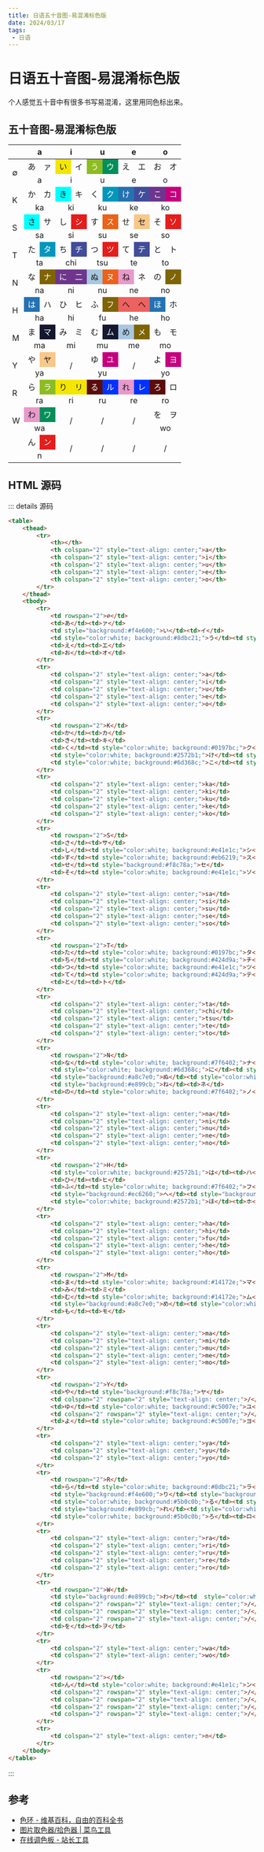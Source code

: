 ```yaml
---
title: 日语五十音图-易混淆标色版
date: 2024/03/17
tags: 
 - 日语
---
```


# 日语五十音图-易混淆标色版

个人感觉五十音中有很多书写易混淆，这里用同色标出来。

## 五十音图-易混淆标色版

<table>
    <thead>
        <tr>
            <th></th>
            <th colspan="2" style="text-align: center;">a</th>
            <th colspan="2" style="text-align: center;">i</th>
            <th colspan="2" style="text-align: center;">u</th>
            <th colspan="2" style="text-align: center;">e</th>
            <th colspan="2" style="text-align: center;">o</th>
        </tr>
    </thead>
    <tbody>
        <tr>
            <td rowspan="2">∅</td>
            <td>あ</td><td>ァ</td>
            <td style="background:#f4e600;">い</td><td>イ</td>
            <td style="color:white; background:#8dbc21;">う</td><td style="color:white; background:#008f5b;">ウ</td>
            <td>え</td><td>エ</td>
            <td>お</td><td>オ</td>
        </tr>
        <tr>
            <td colspan="2" style="text-align: center;">a</td>
            <td colspan="2" style="text-align: center;">i</td>
            <td colspan="2" style="text-align: center;">u</td>
            <td colspan="2" style="text-align: center;">e</td>
            <td colspan="2" style="text-align: center;">o</td>
        </tr>
        <tr>
            <td rowspan="2">K</td>
            <td>か</td><td>カ</td>
            <td style="background:#00FFFF;">き</td><td>キ</td>
            <td>く</td><td style="color:white; background:#0197bc;">ク</td>
            <td style="color:white; background:#2572b1;">け</td><td style="color:white; background:#424d9a;">ケ</td>
            <td style="color:white; background:#6d368c;">こ</td><td style="color:white; background:#c5007e;">コ</td>
        </tr>
        <tr>
            <td colspan="2" style="text-align: center;">ka</td>
            <td colspan="2" style="text-align: center;">ki</td>
            <td colspan="2" style="text-align: center;">ku</td>
            <td colspan="2" style="text-align: center;">ke</td>
            <td colspan="2" style="text-align: center;">ko</td>
        </tr>
        <tr>
            <td rowspan="2">S</td>
            <td  style="background:#00FFFF;">さ</td><td>サ</td>
            <td>し</td><td style="color:white; background:#e41e1c;">シ</td>
            <td>す</td><td style="color:white; background:#eb6219;">ス</td>
            <td>せ</td><td style="background:#f8c78a;">セ</td>
            <td>そ</td><td style="color:white; background:#e41e1c;">ソ</td>
        </tr>
        <tr>
            <td colspan="2" style="text-align: center;">sa</td>
            <td colspan="2" style="text-align: center;">si</td>
            <td colspan="2" style="text-align: center;">su</td>
            <td colspan="2" style="text-align: center;">se</td>
            <td colspan="2" style="text-align: center;">so</td>
        </tr>
        <tr>
            <td rowspan="2">T</td>
            <td>た</td><td style="color:white; background:#0197bc;">タ</td>
            <td>ち</td><td style="color:white; background:#424d9a;">チ</td>
            <td>つ</td><td style="color:white; background:#e41e1c;">ツ</td>
            <td>て</td><td style="color:white; background:#424d9a;">テ</td>
            <td>と</td><td>ト</td>
        </tr>
        <tr>
            <td colspan="2" style="text-align: center;">ta</td>
            <td colspan="2" style="text-align: center;">chi</td>
            <td colspan="2" style="text-align: center;">tsu</td>
            <td colspan="2" style="text-align: center;">te</td>
            <td colspan="2" style="text-align: center;">to</td>
        </tr>
        <tr>
            <td rowspan="2">N</td>
            <td>な</td><td style="color:white; background:#7f6402;">ナ</td>
            <td style="color:white; background:#6d368c;">に</td><td style="color:white; background:#6d368c;">二</td>
            <td style="background:#a8c7e0;">ぬ</td><td style="color:white; background:#eb6219;">ヌ</td>
            <td style="background:#e899cb;">ね</td><td>ネ</td>
            <td>の</td><td style="color:white; background:#7f6402;">ノ</td>
        </tr>
        <tr>
            <td colspan="2" style="text-align: center;">na</td>
            <td colspan="2" style="text-align: center;">ni</td>
            <td colspan="2" style="text-align: center;">nu</td>
            <td colspan="2" style="text-align: center;">ne</td>
            <td colspan="2" style="text-align: center;">no</td>
        </tr>
        <tr>
            <td rowspan="2">H</td>
            <td style="color:white; background:#2572b1;">は</td><td>ハ</td>
            <td>ひ</td><td>ヒ</td>
            <td>ふ</td><td style="color:white; background:#7f6402;">フ</td>
            <td style="background:#ec6260;">へ</td><td style="background:#ec6260;">ヘ</td>
            <td style="color:white; background:#2572b1;">ほ</td><td>ホ</td>
        </tr>
        <tr>
            <td colspan="2" style="text-align: center;">ha</td>
            <td colspan="2" style="text-align: center;">hi</td>
            <td colspan="2" style="text-align: center;">fu</td>
            <td colspan="2" style="text-align: center;">he</td>
            <td colspan="2" style="text-align: center;">ho</td>
        </tr>
        <tr>
            <td rowspan="2">M</td>
            <td>ま</td><td style="color:white; background:#14172e;">マ</td>
            <td>み</td><td>ミ</td>
            <td>む</td><td style="color:white; background:#14172e;">ム</td>
            <td style="background:#a8c7e0;">め</td><td style="color:white; background:#7f6402;">メ</td>
            <td>も</td><td>モ</td>
        </tr>
        <tr>
            <td colspan="2" style="text-align: center;">ma</td>
            <td colspan="2" style="text-align: center;">mi</td>
            <td colspan="2" style="text-align: center;">mu</td>
            <td colspan="2" style="text-align: center;">me</td>
            <td colspan="2" style="text-align: center;">mo</td>
        </tr>
        <tr>
            <td rowspan="2">Y</td>
            <td>や</td><td style="background:#f8c78a;">ヤ</td>
            <td colspan="2" rowspan="2" style="text-align: center;">/</td>
            <td>ゆ</td><td style="color:white; background:#c5007e;">ユ</td>
            <td colspan="2" rowspan="2" style="text-align: center;">/</td>
            <td>よ</td><td style="color:white; background:#c5007e;">ヨ</td>
        </tr>
        <tr>
            <td colspan="2" style="text-align: center;">ya</td>
            <td colspan="2" style="text-align: center;">yu</td>
            <td colspan="2" style="text-align: center;">yo</td>
        </tr>
        <tr>
            <td rowspan="2">R</td>
            <td>ら</td><td style="color:white; background:#8dbc21;">ラ</td>
            <td style="background:#f4e600;">り</td><td style="background:#f4e600;">リ</td>
            <td style="color:white; background:#5b0c0b;">る</td><td style="color:white; background:#0033FF;">ル</td>
            <td style="background:#e899cb;">れ</td><td style="color:white; background:#0033FF;">レ</td>
            <td style="color:white; background:#5b0c0b;">ろ</td><td>ロ</td>
        </tr>
        <tr>
            <td colspan="2" style="text-align: center;">ra</td>
            <td colspan="2" style="text-align: center;">ri</td>
            <td colspan="2" style="text-align: center;">ru</td>
            <td colspan="2" style="text-align: center;">re</td>
            <td colspan="2" style="text-align: center;">ro</td>
        </tr>
        <tr>
            <td rowspan="2">W</td>
            <td style="background:#e899cb;">わ</td><td  style="color:white; background:#008f5b;">ワ</td>
            <td colspan="2" rowspan="2" style="text-align: center;">/</td>
            <td colspan="2" rowspan="2" style="text-align: center;">/</td>
            <td colspan="2" rowspan="2" style="text-align: center;">/</td>
            <td>を</td><td>ヲ</td>
        </tr>
        <tr>
            <td colspan="2" style="text-align: center;">wa</td>
            <td colspan="2" style="text-align: center;">wo</td>
        </tr>
        <tr>
            <td rowspan="2"></td>
            <td>ん</td><td style="color:white; background:#e41e1c;">ン</td>
            <td colspan="2" rowspan="2" style="text-align: center;">/</td>
            <td colspan="2" rowspan="2" style="text-align: center;">/</td>
            <td colspan="2" rowspan="2" style="text-align: center;">/</td>
            <td colspan="2" rowspan="2" style="text-align: center;">/</td>
        </tr>
        <tr>
            <td colspan="2" style="text-align: center;">n</td>
        </tr>
    </tbody>
</table>

## HTML 源码

::: details 源码

```html
<table>
    <thead>
        <tr>
            <th></th>
            <th colspan="2" style="text-align: center;">a</th>
            <th colspan="2" style="text-align: center;">i</th>
            <th colspan="2" style="text-align: center;">u</th>
            <th colspan="2" style="text-align: center;">e</th>
            <th colspan="2" style="text-align: center;">o</th>
        </tr>
    </thead>
    <tbody>
        <tr>
            <td rowspan="2">∅</td>
            <td>あ</td><td>ァ</td>
            <td style="background:#f4e600;">い</td><td>イ</td>
            <td style="color:white; background:#8dbc21;">う</td><td style="color:white; background:#008f5b;">ウ</td>
            <td>え</td><td>エ</td>
            <td>お</td><td>オ</td>
        </tr>
        <tr>
            <td colspan="2" style="text-align: center;">a</td>
            <td colspan="2" style="text-align: center;">i</td>
            <td colspan="2" style="text-align: center;">u</td>
            <td colspan="2" style="text-align: center;">e</td>
            <td colspan="2" style="text-align: center;">o</td>
        </tr>
        <tr>
            <td rowspan="2">K</td>
            <td>か</td><td>カ</td>
            <td>き</td><td>キ</td>
            <td>く</td><td style="color:white; background:#0197bc;">ク</td>
            <td style="color:white; background:#2572b1;">け</td><td style="color:white; background:#424d9a;">ケ</td>
            <td style="color:white; background:#6d368c;">こ</td><td style="color:white; background:#c5007e;">コ</td>
        </tr>
        <tr>
            <td colspan="2" style="text-align: center;">ka</td>
            <td colspan="2" style="text-align: center;">ki</td>
            <td colspan="2" style="text-align: center;">ku</td>
            <td colspan="2" style="text-align: center;">ke</td>
            <td colspan="2" style="text-align: center;">ko</td>
        </tr>
        <tr>
            <td rowspan="2">S</td>
            <td>さ</td><td>サ</td>
            <td>し</td><td style="color:white; background:#e41e1c;">シ</td>
            <td>す</td><td style="color:white; background:#eb6219;">ス</td>
            <td>せ</td><td style="background:#f8c78a;">セ</td>
            <td>そ</td><td style="color:white; background:#e41e1c;">ソ</td>
        </tr>
        <tr>
            <td colspan="2" style="text-align: center;">sa</td>
            <td colspan="2" style="text-align: center;">si</td>
            <td colspan="2" style="text-align: center;">su</td>
            <td colspan="2" style="text-align: center;">se</td>
            <td colspan="2" style="text-align: center;">so</td>
        </tr>
        <tr>
            <td rowspan="2">T</td>
            <td>た</td><td style="color:white; background:#0197bc;">タ</td>
            <td>ち</td><td style="color:white; background:#424d9a;">チ</td>
            <td>つ</td><td style="color:white; background:#e41e1c;">ツ</td>
            <td>て</td><td style="color:white; background:#424d9a;">テ</td>
            <td>と</td><td>ト</td>
        </tr>
        <tr>
            <td colspan="2" style="text-align: center;">ta</td>
            <td colspan="2" style="text-align: center;">chi</td>
            <td colspan="2" style="text-align: center;">tsu</td>
            <td colspan="2" style="text-align: center;">te</td>
            <td colspan="2" style="text-align: center;">to</td>
        </tr>
        <tr>
            <td rowspan="2">N</td>
            <td>な</td><td style="color:white; background:#7f6402;">ナ</td>
            <td style="color:white; background:#6d368c;">に</td><td style="color:white; background:#6d368c;">二</td>
            <td style="background:#a8c7e0;">ぬ</td><td style="color:white; background:#eb6219;">ヌ</td>
            <td style="background:#e899cb;">ね</td><td>ネ</td>
            <td>の</td><td style="color:white; background:#7f6402;">ノ</td>
        </tr>
        <tr>
            <td colspan="2" style="text-align: center;">na</td>
            <td colspan="2" style="text-align: center;">ni</td>
            <td colspan="2" style="text-align: center;">nu</td>
            <td colspan="2" style="text-align: center;">ne</td>
            <td colspan="2" style="text-align: center;">no</td>
        </tr>
        <tr>
            <td rowspan="2">H</td>
            <td style="color:white; background:#2572b1;">は</td><td>ハ</td>
            <td>ひ</td><td>ヒ</td>
            <td>ふ</td><td style="color:white; background:#7f6402;">フ</td>
            <td style="background:#ec6260;">へ</td><td style="background:#ec6260;">ヘ</td>
            <td style="color:white; background:#2572b1;">ほ</td><td>ホ</td>
        </tr>
        <tr>
            <td colspan="2" style="text-align: center;">ha</td>
            <td colspan="2" style="text-align: center;">hi</td>
            <td colspan="2" style="text-align: center;">fu</td>
            <td colspan="2" style="text-align: center;">he</td>
            <td colspan="2" style="text-align: center;">ho</td>
        </tr>
        <tr>
            <td rowspan="2">M</td>
            <td>ま</td><td style="color:white; background:#14172e;">マ</td>
            <td>み</td><td>ミ</td>
            <td>む</td><td style="color:white; background:#14172e;">ム</td>
            <td style="background:#a8c7e0;">め</td><td style="color:white; background:#7f6402;">メ</td>
            <td>も</td><td>モ</td>
        </tr>
        <tr>
            <td colspan="2" style="text-align: center;">ma</td>
            <td colspan="2" style="text-align: center;">mi</td>
            <td colspan="2" style="text-align: center;">mu</td>
            <td colspan="2" style="text-align: center;">me</td>
            <td colspan="2" style="text-align: center;">mo</td>
        </tr>
        <tr>
            <td rowspan="2">Y</td>
            <td>や</td><td style="background:#f8c78a;">ヤ</td>
            <td colspan="2" rowspan="2" style="text-align: center;">/</td>
            <td>ゆ</td><td style="color:white; background:#c5007e;">ユ</td>
            <td colspan="2" rowspan="2" style="text-align: center;">/</td>
            <td>よ</td><td style="color:white; background:#c5007e;">ヨ</td>
        </tr>
        <tr>
            <td colspan="2" style="text-align: center;">ya</td>
            <td colspan="2" style="text-align: center;">yu</td>
            <td colspan="2" style="text-align: center;">yo</td>
        </tr>
        <tr>
            <td rowspan="2">R</td>
            <td>ら</td><td style="color:white; background:#8dbc21;">ラ</td>
            <td style="background:#f4e600;">り</td><td style="background:#f4e600;">リ</td>
            <td style="color:white; background:#5b0c0b;">る</td><td style="color:white; background:#0033FF;">ル</td>
            <td style="background:#e899cb;">れ</td><td style="color:white; background:#0033FF;">レ</td>
            <td style="color:white; background:#5b0c0b;">ろ</td><td>ロ</td>
        </tr>
        <tr>
            <td colspan="2" style="text-align: center;">ra</td>
            <td colspan="2" style="text-align: center;">ri</td>
            <td colspan="2" style="text-align: center;">ru</td>
            <td colspan="2" style="text-align: center;">re</td>
            <td colspan="2" style="text-align: center;">ro</td>
        </tr>
        <tr>
            <td rowspan="2">W</td>
            <td style="background:#e899cb;">わ</td><td  style="color:white; background:#008f5b;">ワ</td>
            <td colspan="2" rowspan="2" style="text-align: center;">/</td>
            <td colspan="2" rowspan="2" style="text-align: center;">/</td>
            <td colspan="2" rowspan="2" style="text-align: center;">/</td>
            <td>を</td><td>ヲ</td>
        </tr>
        <tr>
            <td colspan="2" style="text-align: center;">wa</td>
            <td colspan="2" style="text-align: center;">wo</td>
        </tr>
        <tr>
            <td rowspan="2"></td>
            <td>ん</td><td style="color:white; background:#e41e1c;">ン</td>
            <td colspan="2" rowspan="2" style="text-align: center;">/</td>
            <td colspan="2" rowspan="2" style="text-align: center;">/</td>
            <td colspan="2" rowspan="2" style="text-align: center;">/</td>
            <td colspan="2" rowspan="2" style="text-align: center;">/</td>
        </tr>
        <tr>
            <td colspan="2" style="text-align: center;">n</td>
        </tr>
    </tbody>
</table>
```

:::

## 参考

- [色环 - 维基百科，自由的百科全书](https://zh.wikipedia.org/wiki/%E8%89%B2%E7%92%B0)
- [图片取色器/拾色器 | 菜鸟工具](https://www.jyshare.com/front-end/6214/)
- [在线调色板 - 站长工具](https://tool.chinaz.com/tools/onlinecolor.aspx)
